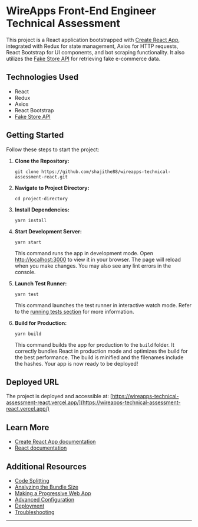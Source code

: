 

# WireApps Front-End Engineer Technical Assessment

This project is a React application bootstrapped with [Create React App](https://github.com/facebook/create-react-app), integrated with Redux for state management, Axios for HTTP requests, React Bootstrap for UI components, and bot scraping functionality. It also utilizes the [Fake Store API](https://fakestoreapi.com/) for retrieving fake e-commerce data.

## Technologies Used

- React
- Redux
- Axios
- React Bootstrap
- [Fake Store API](https://fakestoreapi.com/)

## Getting Started

Follow these steps to start the project:

1. **Clone the Repository:**

    ```
    git clone https://github.com/shajithe88/wireapps-technical-assessment-react.git
    ```

2. **Navigate to Project Directory:**

    ```
    cd project-directory
    ```

3. **Install Dependencies:**

    ```
    yarn install
    ```

4. **Start Development Server:**

    ```
    yarn start
    ```

   This command runs the app in development mode. Open [http://localhost:3000](http://localhost:3000) to view it in your browser. The page will reload when you make changes. You may also see any lint errors in the console.

5. **Launch Test Runner:**

    ```
    yarn test
    ```

   This command launches the test runner in interactive watch mode. Refer to the [running tests section](https://facebook.github.io/create-react-app/docs/running-tests) for more information.

6. **Build for Production:**

    ```
    yarn build
    ```

   This command builds the app for production to the `build` folder. It correctly bundles React in production mode and optimizes the build for the best performance. The build is minified and the filenames include the hashes. Your app is now ready to be deployed!

## Deployed URL

The project is deployed and accessible at: [https://wireapps-technical-assessment-react.vercel.app/](https://wireapps-technical-assessment-react.vercel.app/)

## Learn More

- [Create React App documentation](https://facebook.github.io/create-react-app/docs/getting-started)
- [React documentation](https://reactjs.org/)

## Additional Resources

- [Code Splitting](https://facebook.github.io/create-react-app/docs/code-splitting)
- [Analyzing the Bundle Size](https://facebook.github.io/create-react-app/docs/analyzing-the-bundle-size)
- [Making a Progressive Web App](https://facebook.github.io/create-react-app/docs/making-a-progressive-web-app)
- [Advanced Configuration](https://facebook.github.io/create-react-app/docs/advanced-configuration)
- [Deployment](https://facebook.github.io/create-react-app/docs/deployment)
- [Troubleshooting](https://facebook.github.io/create-react-app/docs/troubleshooting#npm-run-build-fails-to-minify)


---